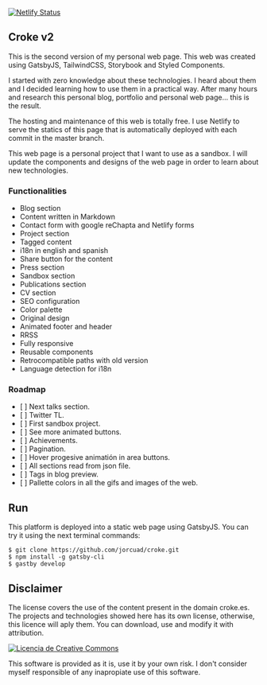 [![Netlify Status](https://api.netlify.com/api/v1/badges/d32e52c1-8fc1-4ea2-a3de-d567bb373a4e/deploy-status)](https://app.netlify.com/sites/pensive-beaver-bc357a/deploys)

## Croke v2
This is the second version of my personal web page. This web was created using GatsbyJS, TailwindCSS, Storybook and Styled Components.

I started with zero knowledge about these technologies. I heard about them and I decided learning how to use them in a practical way. After many hours and research this personal blog, portfolio and personal web page... this is the result.

The hosting and maintenance of this web is totally free. I use Netlify to serve the statics of this page that is automatically deployed with each commit in the master branch.

This web page is a personal project that I want to use as a sandbox. I will update the components and designs of the web page in order to learn about new technologies.

### Functionalities

- Blog section
- Content written in Markdown
- Contact form with google reChapta and Netlify forms
- Project section
- Tagged content
- i18n in english and spanish
- Share button for the content
- Press section
- Sandbox section
- Publications section
- CV section
- SEO configuration
- Color palette
- Original design
- Animated footer and header
- RRSS
- Fully responsive
- Reusable components
- Retrocompatible paths with old version
- Language detection for i18n

### Roadmap

- [ ] Next talks section.
- [ ] Twitter TL.
- [ ] First sandbox project.
- [ ] See more animated buttons.
- [ ] Achievements.
- [ ] Pagination.
- [ ] Hover progesive animatión in area buttons.
- [ ] All sections read from json file.
- [ ] Tags in blog preview.
- [ ] Pallette colors in all the gifs and images of the web.

## Run
This platform is deployed into a static web page using GatsbyJS. You can try it using the next terminal commands:

```
$ git clone https://github.com/jorcuad/croke.git
$ npm install -g gatsby-cli
$ gastby develop
```

## Disclaimer
The license covers the use of the content present in the domain croke.es. The projects and technologies showed here has its own license, otherwise, this licence will aply them. You can download, use and modify it with attribution.

<a rel="license" href="http://creativecommons.org/licenses/by-nc-sa/4.0/">
  <img alt="Licencia de Creative Commons" src="https://i.creativecommons.org/l/by-nc-sa/4.0/88x31.png" />
</a>

This software is provided as it is, use it by your own risk. I don't consider myself responsible of any inapropiate use of this software.
  
